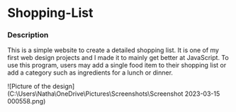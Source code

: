 # Shopping-List
### Description
This is a simple website to create a detailed shopping list. It is one of my first web design projects and I made it to mainly get better at JavaScript. To use this program, users may add a single food item to their shopping list or add a category such as ingredients for a lunch or dinner.

![Picture of the design](C:\Users\Natha\OneDrive\Pictures\Screenshots\Screenshot 2023-03-15 000558.png)
